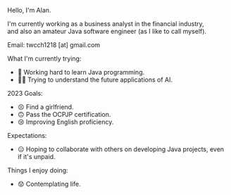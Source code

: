Hello, I'm Alan.

I'm currently working as a business analyst in the financial industry,  
and also an amateur Java software engineer (as I like to call myself).

Email: twcch1218 [at] gmail.com

What I'm currently trying:
 - 🤪 Working hard to learn Java programming.
 - 😵‍💫 Trying to understand the future applications of AI.

2023 Goals:
 - 😣 Find a girlfriend.
 - 🙃 Pass the OCPJP certification.
 - 😢 Improving English proficiency.

Expectations:
 - 😑 Hoping to collaborate with others on developing Java projects, even if it's unpaid.

Things I enjoy doing:
 - 😟 Contemplating life.